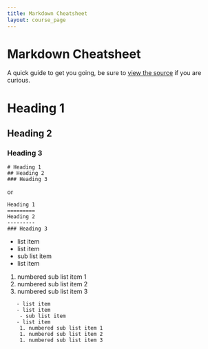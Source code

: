 ```yaml
---
title: Markdown Cheatsheet
layout: course_page
---
```


# Markdown Cheatsheet

A quick guide to get you going, be sure to [view the source](https://github.com/p2pu/jekyll-course-experiment/blob/gh-pages/{{page.path}}) if you are curious.

# Heading 1
## Heading 2
### Heading 3

    # Heading 1
    ## Heading 2
    ### Heading 3

or

    Heading 1
    =========
    Heading 2
    ---------
    ### Heading 3

- list item
- list item
 - sub list item 
- list item
 1. numbered sub list item 1
 1. numbered sub list item 2
 1. numbered sub list item 3

```
   - list item
   - list item
    - sub list item 
   - list item
    1. numbered sub list item 1
    1. numbered sub list item 2
    1. numbered sub list item 3
```
